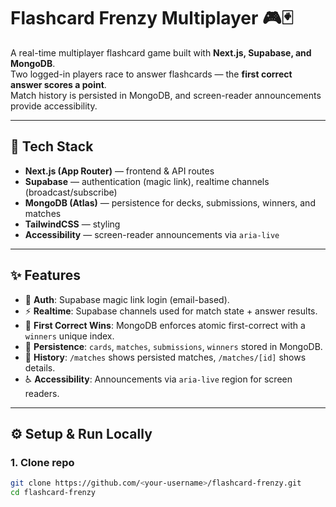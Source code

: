 # Flashcard Frenzy Multiplayer 🎮🃏

A real-time multiplayer flashcard game built with **Next.js, Supabase, and MongoDB**.  
Two logged-in players race to answer flashcards — the **first correct answer scores a point**.  
Match history is persisted in MongoDB, and screen-reader announcements provide accessibility.

---

## 🚀 Tech Stack

- **Next.js (App Router)** — frontend & API routes  
- **Supabase** — authentication (magic link), realtime channels (broadcast/subscribe)  
- **MongoDB (Atlas)** — persistence for decks, submissions, winners, and matches  
- **TailwindCSS** — styling  
- **Accessibility** — screen-reader announcements via `aria-live`

---

## ✨ Features

- 🔑 **Auth**: Supabase magic link login (email-based).  
- ⚡ **Realtime**: Supabase channels used for match state + answer results.  
- 🎯 **First Correct Wins**: MongoDB enforces atomic first-correct with a `winners` unique index.  
- 📝 **Persistence**: `cards`, `matches`, `submissions`, `winners` stored in MongoDB.  
- 📖 **History**: `/matches` shows persisted matches, `/matches/[id]` shows details.  
- ♿ **Accessibility**: Announcements via `aria-live` region for screen readers.

---

## ⚙️ Setup & Run Locally

### 1. Clone repo
```bash
git clone https://github.com/<your-username>/flashcard-frenzy.git
cd flashcard-frenzy
